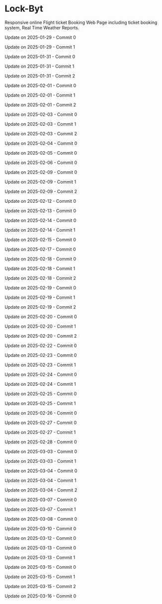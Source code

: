 # Lock-Byt
Responsive online Flight ticket Booking Web Page including ticket booking system, Real Time Weather Reports.

Update on 2025-01-29 - Commit 0

Update on 2025-01-29 - Commit 1

Update on 2025-01-31 - Commit 0

Update on 2025-01-31 - Commit 1

Update on 2025-01-31 - Commit 2

Update on 2025-02-01 - Commit 0

Update on 2025-02-01 - Commit 1

Update on 2025-02-01 - Commit 2

Update on 2025-02-03 - Commit 0

Update on 2025-02-03 - Commit 1

Update on 2025-02-03 - Commit 2

Update on 2025-02-04 - Commit 0

Update on 2025-02-05 - Commit 0

Update on 2025-02-06 - Commit 0

Update on 2025-02-09 - Commit 0

Update on 2025-02-09 - Commit 1

Update on 2025-02-09 - Commit 2

Update on 2025-02-12 - Commit 0

Update on 2025-02-13 - Commit 0

Update on 2025-02-14 - Commit 0

Update on 2025-02-14 - Commit 1

Update on 2025-02-15 - Commit 0

Update on 2025-02-17 - Commit 0

Update on 2025-02-18 - Commit 0

Update on 2025-02-18 - Commit 1

Update on 2025-02-18 - Commit 2

Update on 2025-02-19 - Commit 0

Update on 2025-02-19 - Commit 1

Update on 2025-02-19 - Commit 2

Update on 2025-02-20 - Commit 0

Update on 2025-02-20 - Commit 1

Update on 2025-02-20 - Commit 2

Update on 2025-02-22 - Commit 0

Update on 2025-02-23 - Commit 0

Update on 2025-02-23 - Commit 1

Update on 2025-02-24 - Commit 0

Update on 2025-02-24 - Commit 1

Update on 2025-02-25 - Commit 0

Update on 2025-02-25 - Commit 1

Update on 2025-02-26 - Commit 0

Update on 2025-02-27 - Commit 0

Update on 2025-02-27 - Commit 1

Update on 2025-02-28 - Commit 0

Update on 2025-03-03 - Commit 0

Update on 2025-03-03 - Commit 1

Update on 2025-03-04 - Commit 0

Update on 2025-03-04 - Commit 1

Update on 2025-03-04 - Commit 2

Update on 2025-03-07 - Commit 0

Update on 2025-03-07 - Commit 1

Update on 2025-03-08 - Commit 0

Update on 2025-03-10 - Commit 0

Update on 2025-03-12 - Commit 0

Update on 2025-03-13 - Commit 0

Update on 2025-03-13 - Commit 1

Update on 2025-03-15 - Commit 0

Update on 2025-03-15 - Commit 1

Update on 2025-03-15 - Commit 2

Update on 2025-03-16 - Commit 0

